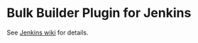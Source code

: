 Bulk Builder Plugin for Jenkins
==============================

See [Jenkins wiki](http://wiki.jenkins-ci.org/display/JENKINS/Bulk+Builder+Plugin) for details.
